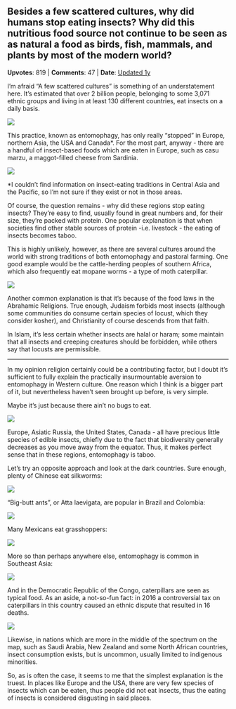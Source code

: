## Besides a few scattered cultures, why did humans stop eating insects? Why did this nutritious food source not continue to be seen as as natural a food as birds, fish, mammals, and plants by most of the modern world?
    
**Upvotes**: 819 | **Comments**: 47 | **Date**: [Updated 1y](https://www.quora.com/Besides-a-few-scattered-cultures-why-did-humans-stop-eating-insects-Why-did-this-nutritious-food-source-not-continue-to-be-seen-as-as-natural-a-food-as-birds-fish-mammals-and-plants-by-most-of-the-modern-world/answer/Gary-Meaney)

I’m afraid “A few scattered cultures” is something of an understatement here. It’s estimated that over 2 billion people, belonging to some 3,071 ethnic groups and living in at least 130 different countries, eat insects on a daily basis.

![](https://qph.fs.quoracdn.net/main-qimg-c38bb80bb51d4c18151a9fe50545dedb-lq)

This practice, known as entomophagy, has only really “stopped” in Europe, northern Asia, the USA and Canada\*. For the most part, anyway - there are a handful of insect-based foods which are eaten in Europe, such as casu marzu, a maggot-filled cheese from Sardinia.

![](https://qph.fs.quoracdn.net/main-qimg-3352ea732305a8871a1871125164a436-lq)

\*I couldn’t find information on insect-eating traditions in Central Asia and the Pacific, so I’m not sure if they exist or not in those areas.

Of course, the question remains - why did these regions stop eating insects? They’re easy to find, usually found in great numbers and, for their size, they’re packed with protein. One popular explanation is that when societies find other stable sources of protein -i.e. livestock - the eating of insects becomes taboo.

This is highly unlikely, however, as there are several cultures around the world with strong traditions of both entomophagy and pastoral farming. One good example would be the cattle-herding peoples of southern Africa, which also frequently eat mopane worms - a type of moth caterpillar.

![](https://qph.fs.quoracdn.net/main-qimg-8d20a278c11a14647af0d105fde5e6a2-lq)

Another common explanation is that it’s because of the food laws in the Abrahamic Religions. True enough, Judaism forbids most insects (although some communities do consume certain species of locust, which they consider kosher), and Christianity of course descends from that faith.

In Islam, it’s less certain whether insects are halal or haram; some maintain that all insects and creeping creatures should be forbidden, while others say that locusts are permissible.

* * *

In my opinion religion certainly could be a contributing factor, but I doubt it’s sufficient to fully explain the practically insurmountable aversion to entomophagy in Western culture. One reason which I think is a bigger part of it, but nevertheless haven’t seen brought up before, is very simple.

Maybe it’s just because there ain’t no bugs to eat.

![](https://qph.fs.quoracdn.net/main-qimg-c6a5d59b4ec27f36b59aad2b3906c3c5-pjlq)

Europe, Asiatic Russia, the United States, Canada - all have precious little species of edible insects, chiefly due to the fact that biodiversity generally decreases as you move away from the equator. Thus, it makes perfect sense that in these regions, entomophagy is taboo.

Let’s try an opposite approach and look at the dark countries. Sure enough, plenty of Chinese eat silkworms:

![](https://qph.fs.quoracdn.net/main-qimg-804230a86af2def9fd75800ac1a49d96-lq)

“Big-butt ants”, or Atta laevigata, are popular in Brazil and Colombia:

![](https://qph.fs.quoracdn.net/main-qimg-c5b68ebb92cc737483f1745f3729ccf5-lq)

Many Mexicans eat grasshoppers:

![](https://qph.fs.quoracdn.net/main-qimg-7f213b258d26bb920ffc36fd2fe8dfe9-lq)

More so than perhaps anywhere else, entomophagy is common in Southeast Asia:

![](https://qph.fs.quoracdn.net/main-qimg-dee6251b026b1de83e0382f17867db7f-lq)

And in the Democratic Republic of the Congo, caterpillars are seen as typical food. As an aside, a not-so-fun fact: in 2016 a controversial tax on caterpillars in this country caused an ethnic dispute that resulted in 16 deaths.

![](https://qph.fs.quoracdn.net/main-qimg-ad66fc9a7a69bed60e4a026ae410d947-lq)

Likewise, in nations which are more in the middle of the spectrum on the map, such as Saudi Arabia, New Zealand and some North African countries, insect consumption exists, but is uncommon, usually limited to indigenous minorities.

So, as is often the case, it seems to me that the simplest explanation is the truest. In places like Europe and the USA, there are very few species of insects which can be eaten, thus people did not eat insects, thus the eating of insects is considered disgusting in said places.

